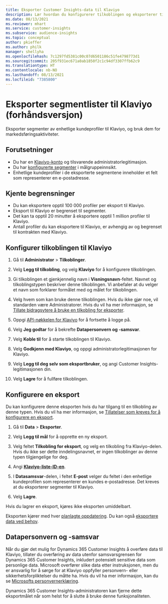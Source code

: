```yaml
---
title: Eksporter Customer Insights-data til Klaviyo
description: Lær hvordan du konfigurerer tilkoblingen og eksporterer til Klaviyo.
ms.date: 08/13/2021
ms.reviewer: mhart
ms.service: customer-insights
ms.subservice: audience-insights
ms.topic: conceptual
author: pkieffer
ms.author: philk
manager: shellyha
ms.openlocfilehash: 7c1297fd5381c00c07d6501186c51fe4798773d1
ms.sourcegitcommit: 205f931ec671a0ab1850f2c1c94df3307ffb62c9
ms.translationtype: HT
ms.contentlocale: nb-NO
ms.lasthandoff: 08/13/2021
ms.locfileid: "7385800"
---
```

# <a name="export-segment-lists-to-klaviyo-preview"></a>Eksporter segmentlister til Klaviyo (forhåndsversjon)

Eksporter segmenter av enhetlige kundeprofiler til Klaviyo, og bruk dem for markedsføringsaktiviteter.

## <a name="prerequisites"></a>Forutsetninger

-   Du har en [Klaviyo-konto](https://www.klaviyo.com/) og tilsvarende administratorlegitimasjon.
-   Du har [konfigurerte segmenter](segments.md) i målgruppeinnsikt.
-   Enhetlige kundeprofiler i de eksporterte segmentene inneholder et felt som representerer en e-postadresse.

## <a name="known-limitations"></a>Kjente begrensninger

- Du kan eksportere opptil 100 000 profiler per eksport til Klaviyo.
- Eksport til Klaviyo er begrenset til segmenter.
- Det kan ta opptil 20 minutter å eksportere opptil 1 million profiler til Klaviyo. 
- Antall profiler du kan eksportere til Klaviyo, er avhengig av og begrenset til kontrakten med Klaviyo.

## <a name="set-up-connection-to-klaviyo"></a>Konfigurer tilkoblingen til Klaviyo

1. Gå til **Administrator** > **Tilkoblinger**.

1. Velg **Legg til tilkobling**, og velg **Klaviyo** for å konfigurere tilkoblingen.

1. Gi tilkoblingen et gjenkjennelig navn i **Visningsnavn**-feltet. Navnet og tilkoblingstypen beskriver denne tilkoblingen. Vi anbefaler at du velger et navn som forklarer formålet med og målet for tilkoblingen.

1. Velg hvem som kan bruke denne tilkoblingen. Hvis du ikke gjør noe, vil standarden være Administratorer. Hvis du vil ha mer informasjon, se [Tillate bidragsytere å bruke en tilkobling for eksporter](connections.md#allow-contributors-to-use-a-connection-for-exports).

1. Oppgi [API-nøkkelen for Klaviyo](https://help.klaviyo.com/hc/articles/115005062267-How-to-Manage-Your-Account-s-API-Keys) for å fortsette å logge på. 

1. Velg **Jeg godtar** for å bekrefte **Datapersonvern og -samsvar**.

1. Velg **Koble til** for å starte tilkoblingen til Klaviyo.

1. Velg **Godkjenn med Klaviyo**, og oppgi administratorlegitimasjonen for Klaviyo.

1. Velg **Legg til deg selv som eksportbruker**, og angi Customer Insights-legitimasjonen din.

1. Velg **Lagre** for å fullføre tilkoblingen.

## <a name="configure-an-export"></a>Konfigurere en eksport

Du kan konfigurere denne eksporten hvis du har tilgang til en tilkobling av denne typen. Hvis du vil ha mer informasjon, se [Tillatelser som kreves for å konfigurere en eksport](export-destinations.md#set-up-a-new-export).

1. Gå til **Data** > **Eksporter**.

1. Velg **Legg til mål** for å opprette en ny eksport.

1. Velg feltet **Tilkobling for eksport**, og velg en tilkobling fra Klaviyo-delen. Hvis du ikke ser dette inndelingsnavnet, er ingen tilkoblinger av denne typen tilgjengelige for deg.

1. Angi [**Klaviyo-liste-ID-en**](https://help.klaviyo.com/hc/articles/115005078647-How-to-Find-a-List-ID).     

3. I **Datasamsvar**-delen, i feltet **E-post** velger du feltet i den enhetlige kundeprofilen som representerer en kundes e-postadresse. Det kreves at du eksporterer segmenter til Klaviyo.

1. Velg **Lagre**.

Hvis du lagrer en eksport, kjøres ikke eksporten umiddelbart.

Eksporten kjører med hver [planlagte oppdatering](system.md#schedule-tab). Du kan også [eksportere data ved behov](export-destinations.md#run-exports-on-demand). 


## <a name="data-privacy-and-compliance"></a>Datapersonvern og -samsvar

Når du gjør det mulig for Dynamics 365 Customer Insights å overføre data til Klaviyo, tillater du overføring av data utenfor samsvarsgrensen for Dynamics 365 Customer Insights, inkludert potensielt sensitive data som personlige data. Microsoft overfører slike data etter instruksjonen, men du er ansvarlig for å sørge for at Klaviyo oppfyller personvern- eller sikkerhetsforpliktelser du måtte ha. Hvis du vil ha mer informasjon, kan du se [Microsofts personvernerklæring](https://go.microsoft.com/fwlink/?linkid=396732).

Dynamics 365 Customer Insights-administratoren kan fjerne dette eksportmålet når som helst for å slutte å bruke denne funksjonaliteten.
